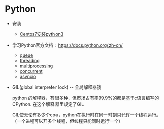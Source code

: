 # Python

+ 安装
  + [Centos7安装python3](Centos7安装python3.md)

+ 学习Python官方文档：https://docs.python.org/zh-cn/
  + [queue](queue模块.md)
  + [threading](threading模块.md)
  + [multiprocessing](multiprocessing模块.md)
  + [concurrent](concurrent模块.md)
  + [asyncio](asyncio模块.md)

+ GIL(global interpreter lock) -- 全局解释器锁

    python 的解释器，有很多种，但市场占有率99.9%的都是基于c语言编写的CPython.  在这个解释器里规定了GIL

    GIL使无论有多少个cpu，python在执行时在同一时刻只允许一个线程运行。（一个进程可以开多个线程，但线程只能同时运行一个）
